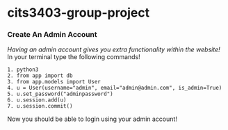 # cits3403-group-project

### **Create An Admin Account**
*Having an admin account gives you extra functionality within the website!*
In your terminal type the following commands!
```
1. python3
2. from app import db
3. from app.models import User
4. u = User(username="admin", email="admin@admin.com", is_admin=True)
5. u.set_password("adminpassword")
6. u.session.add(u)
7. u.session.commit()
```

Now you should be able to login using your admin account!
